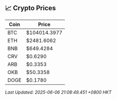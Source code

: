 ## 📈 Crypto Prices

| Coin | Price |
| ---- | ----- |
| BTC | $104014.3977 |
| ETH | $2481.6062 |
| BNB | $649.4284 |
| CRV | $0.6290 |
| ARB | $0.3353 |
| OKB | $50.3358 |
| DOGE | $0.1780 |

_Last Updated: 2025-06-06 21:08:49.451 +0800 HKT_